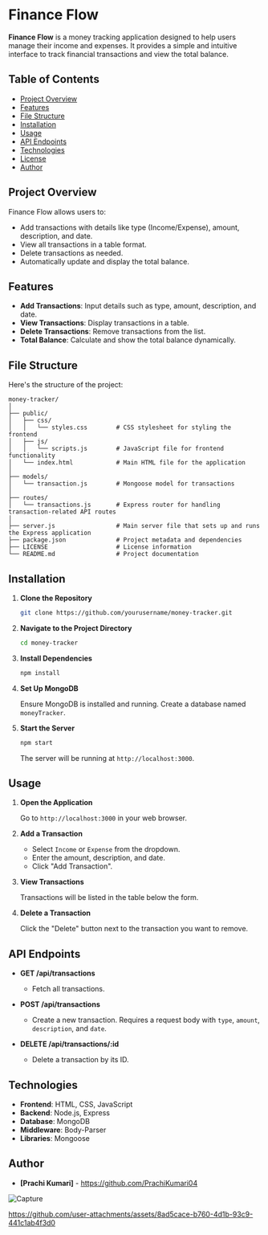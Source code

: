 
# Finance Flow

**Finance Flow** is a money tracking application designed to help users manage their income and expenses. It provides a simple and intuitive interface to track financial transactions and view the total balance.

## Table of Contents

- [Project Overview](#project-overview)
- [Features](#features)
- [File Structure](#file-structure)
- [Installation](#installation)
- [Usage](#usage)
- [API Endpoints](#api-endpoints)
- [Technologies](#technologies)
- [License](#license)
- [Author](#author)

## Project Overview

Finance Flow allows users to:
- Add transactions with details like type (Income/Expense), amount, description, and date.
- View all transactions in a table format.
- Delete transactions as needed.
- Automatically update and display the total balance.

## Features

- **Add Transactions**: Input details such as type, amount, description, and date.
- **View Transactions**: Display transactions in a table.
- **Delete Transactions**: Remove transactions from the list.
- **Total Balance**: Calculate and show the total balance dynamically.

## File Structure

Here's the structure of the project:

```
money-tracker/
│
├── public/
│   ├── css/
│   │   └── styles.css        # CSS stylesheet for styling the frontend
│   ├── js/
│   │   └── scripts.js        # JavaScript file for frontend functionality
│   └── index.html            # Main HTML file for the application
│
├── models/
│   └── transaction.js        # Mongoose model for transactions
│
├── routes/
│   └── transactions.js       # Express router for handling transaction-related API routes
│
├── server.js                 # Main server file that sets up and runs the Express application
├── package.json              # Project metadata and dependencies
├── LICENSE                   # License information
└── README.md                 # Project documentation
```

## Installation

1. **Clone the Repository**

   ```bash
   git clone https://github.com/yourusername/money-tracker.git
   ```

2. **Navigate to the Project Directory**

   ```bash
   cd money-tracker
   ```

3. **Install Dependencies**

   ```bash
   npm install
   ```

4. **Set Up MongoDB**

   Ensure MongoDB is installed and running. Create a database named `moneyTracker`.

5. **Start the Server**

   ```bash
   npm start
   ```

   The server will be running at `http://localhost:3000`.

## Usage

1. **Open the Application**

   Go to `http://localhost:3000` in your web browser.

2. **Add a Transaction**

   - Select `Income` or `Expense` from the dropdown.
   - Enter the amount, description, and date.
   - Click "Add Transaction".

3. **View Transactions**

   Transactions will be listed in the table below the form.

4. **Delete a Transaction**

   Click the "Delete" button next to the transaction you want to remove.

## API Endpoints

- **GET /api/transactions**
  - Fetch all transactions.
  
- **POST /api/transactions**
  - Create a new transaction. Requires a request body with `type`, `amount`, `description`, and `date`.
  
- **DELETE /api/transactions/:id**
  - Delete a transaction by its ID.

## Technologies

- **Frontend**: HTML, CSS, JavaScript
- **Backend**: Node.js, Express
- **Database**: MongoDB
- **Middleware**: Body-Parser
- **Libraries**: Mongoose


## Author

- **[Prachi Kumari]** - https://github.com/PrachiKumari04


![Capture](https://github.com/user-attachments/assets/e59372ff-41a3-4bff-8e8b-2440f618f3d3)



https://github.com/user-attachments/assets/8ad5cace-b760-4d1b-93c9-441c1ab4f3d0



